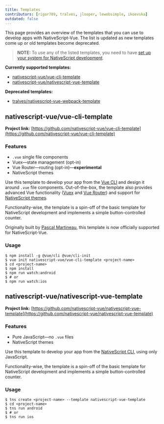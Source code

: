 ```yaml
---
title: Templates
contributors: [rigor789, tralves, jlooper, lewebsimple, ikoevska]
outdated: false
---
```


This page provides an overview of the templates that you can use to develop apps with NativeScript-Vue. The list is updated as new templates come up or old templates become deprecated.

> **NOTE:** To use any of the listed templates, you need to have [set up your system for NativeScript development](/en/docs/getting-started/installation).

**Currently supported templates:**

* [nativescript-vue/vue-cli-template](#nativescript-vuevue-cli-template) 
* [nativescript-vue/nativescript-vue-template](#nativescript-vuenativescript-vue-template) 

**Deprecated templates:**

* [tralves/nativescript-vue-webpack-template](https://github.com/tralves/nativescript-vue-webpack-template/)

## nativescript-vue/vue-cli-template

**Project link:** [https://github.com/nativescript-vue/vue-cli-template](https://github.com/nativescript-vue/vue-cli-template)

### Features

* `.vue` single file components
* Vuex&mdash;state management (opt-in)
* Vue Router&mdash;routing (opt-in)&mdash;**experimental**
* NativeScript themes

Use this template to develop your app from the [Vue CLI](https://github.com/vuejs/vue-cli) and design it around `.vue` file components. Out-of-the-box, the template also provides advanced Vue functionality ([Vuex](https://vuex.vuejs.org/en/) and [Vue Router](https://github.com/vuejs/vue-router)) and support for [NativeScript themes](https://docs.nativescript.org/ui/theme).

Functionality-wise, the template is a spin-off of the basic template for NativeScript development and implements a simple button-controlled counter.

Originally built by [Pascal Martineau](https://github.com/lewebsimple/), this template is now officially supported for NativeScript-Vue.

### Usage

```shell
$ npm install -g @vue/cli @vue/cli-init
$ vue init nativescript-vue/vue-cli-template <project-name>
$ cd <project-name>
$ npm install
$ npm run watch:android
$ # or
$ npm run watch:ios
```

## nativescript-vue/nativescript-vue-template

**Project link:** [https://github.com/nativescript-vue/nativescript-vue-template](https://github.com/nativescript-vue/nativescript-vue-template)

### Features

* Pure JavaScript&mdash;no `.vue` files
* NativeScript themes

Use this template to develop your app from the [NativeScript CLI](https://github.com/NativeScript/nativescript-cli), using only JavaScript.

Functionality-wise, the template is a spin-off of the basic template for NativeScript development and implements a simple button-controlled counter.

### Usage

```shell
$ tns create <project-name> --template nativescript-vue-template
$ cd <project-name>
$ tns run android
$ # or
$ tns run ios
```